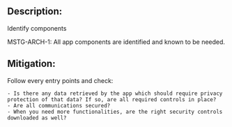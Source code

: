 ## Description:

Identify components

MSTG-ARCH-1: All app components are identified and known to be needed.


## Mitigation:

Follow every entry points and check:

	- Is there any data retrieved by the app which should require privacy protection of that data? If so, are all required controls in place?	
	- Are all communications secured?
	- When you need more functionalities, are the right security controls downloaded as well?
